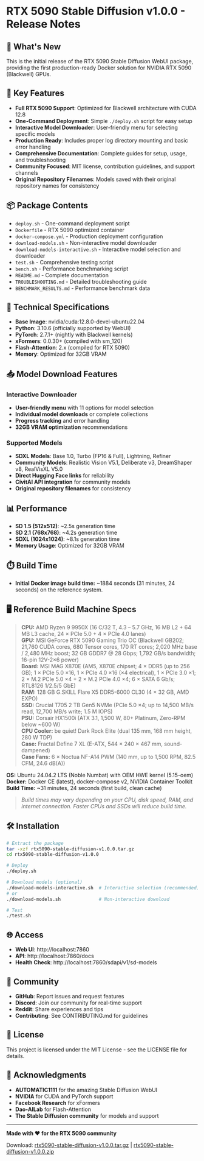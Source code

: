 # RTX 5090 Stable Diffusion v1.0.0 - Release Notes

## 🎉 What's New

This is the initial release of the RTX 5090 Stable Diffusion WebUI package, providing the first production-ready Docker solution for NVIDIA RTX 5090 (Blackwell) GPUs.

## 🚀 Key Features

- **Full RTX 5090 Support**: Optimized for Blackwell architecture with CUDA 12.8
- **One-Command Deployment**: Simple `./deploy.sh` script for easy setup
- **Interactive Model Downloader**: User-friendly menu for selecting specific models
- **Production Ready**: Includes proper log directory mounting and basic error handling
- **Comprehensive Documentation**: Complete guides for setup, usage, and troubleshooting
- **Community Focused**: MIT license, contribution guidelines, and support channels
- **Original Repository Filenames**: Models saved with their original repository names for consistency

## 📦 Package Contents

- `deploy.sh` - One-command deployment script
- `Dockerfile` - RTX 5090 optimized container
- `docker-compose.yml` - Production deployment configuration
- `download-models.sh` - Non-interactive model downloader
- `download-models-interactive.sh` - Interactive model selection and downloader
- `test.sh` - Comprehensive testing script
- `bench.sh` - Performance benchmarking script
- `README.md` - Complete documentation
- `TROUBLESHOOTING.md` - Detailed troubleshooting guide
- `BENCHMARK_RESULTS.md` - Performance benchmark data

## 🔧 Technical Specifications

- **Base Image**: nvidia/cuda:12.8.0-devel-ubuntu22.04
- **Python**: 3.10.6 (officially supported by WebUI)
- **PyTorch**: 2.7.1+ (nightly with Blackwell kernels)
- **xFormers**: 0.0.30+ (compiled with sm_120)
- **Flash-Attention**: 2.x (compiled for RTX 5090)
- **Memory**: Optimized for 32GB VRAM

## 📥 Model Download Features

### Interactive Downloader
- **User-friendly menu** with 11 options for model selection
- **Individual model downloads** or complete collections
- **Progress tracking** and error handling
- **32GB VRAM optimization** recommendations

### Supported Models
- **SDXL Models**: Base 1.0, Turbo (FP16 & Full), Lightning, Refiner
- **Community Models**: Realistic Vision V5.1, Deliberate v3, DreamShaper v8, RealVisXL V5.0
- **Direct Hugging Face links** for reliability
- **CivitAI API integration** for community models
- **Original repository filenames** for consistency

## 📊 Performance

- **SD 1.5 (512x512)**: ~2.5s generation time
- **SD 2.1 (768x768)**: ~4.2s generation time
- **SDXL (1024x1024)**: ~8.1s generation time
- **Memory Usage**: Optimized for 32GB VRAM

## ⏱️ Build Time

- **Initial Docker image build time:** ~1884 seconds (31 minutes, 24 seconds) on the reference system.

## 🖥️ Reference Build Machine Specs

> **CPU:** AMD Ryzen 9 9950X (16 C/32 T, 4.3 – 5.7 GHz, 16 MB L2 + 64 MB L3 cache, 24 × PCIe 5.0 + 4 × PCIe 4.0 lanes)  
> **GPU:** MSI GeForce RTX 5090 Gaming Trio OC (Blackwell GB202; 21,760 CUDA cores, 680 Tensor cores, 170 RT cores; 2,020 MHz base / 2,480 MHz boost; 32 GB GDDR7 @ 28 Gbps; 1,792 GB/s bandwidth; 16-pin 12V-2×6 power)  
> **Board:** MSI MAG X870E (AM5, X870E chipset; 4 × DDR5 (up to 256 GB); 1 × PCIe 5.0 ×16, 1 × PCIe 4.0 ×16 (×4 electrical), 1 × PCIe 3.0 ×1; 2 × M.2 PCIe 5.0 ×4 + 2 × M.2 PCIe 4.0 ×4; 6 × SATA 6 Gb/s; RTL8126 1/2.5/5 GbE)  
> **RAM:** 128 GB G.SKILL Flare X5 DDR5-6000 CL30 (4 × 32 GB, AMD EXPO)  
> **SSD:** Crucial T705 2 TB Gen5 NVMe (PCIe 5.0 ×4; up to 14,500 MB/s read, 12,700 MB/s write; 1.5 M IOPS)  
> **PSU:** Corsair HX1500i (ATX 3.1, 1,500 W, 80+ Platinum, Zero-RPM below ~600 W)  
> **CPU Cooler:** be quiet! Dark Rock Elite (dual 135 mm, 168 mm height, 280 W TDP)  
> **Case:** Fractal Define 7 XL (E-ATX, 544 × 240 × 467 mm, sound-dampened)  
> **Case Fans:** 6 × Noctua NF-A14 PWM (140 mm, up to 1,500 RPM, 82.5 CFM, 24.6 dB(A))  

**OS:** Ubuntu 24.04.2 LTS (Noble Numbat) with OEM HWE kernel (5.15-oem)  
**Docker:** Docker CE (latest), docker-compose v2, NVIDIA Container Toolkit  
**Build Time:** ~31 minutes, 24 seconds (first build, clean cache)

> *Build times may vary depending on your CPU, disk speed, RAM, and internet connection. Faster CPUs and SSDs will reduce build time.*

## 🛠️ Installation

```bash
# Extract the package
tar -xzf rtx5090-stable-diffusion-v1.0.0.tar.gz
cd rtx5090-stable-diffusion-v1.0.0

# Deploy
./deploy.sh

# Download models (optional)
./download-models-interactive.sh  # Interactive selection (recommended)
# or
./download-models.sh              # Non-interactive download

# Test
./test.sh
```

## 🌐 Access

- **Web UI**: http://localhost:7860
- **API**: http://localhost:7860/docs
- **Health Check**: http://localhost:7860/sdapi/v1/sd-models

## 🤝 Community

- **GitHub**: Report issues and request features
- **Discord**: Join our community for real-time support
- **Reddit**: Share experiences and tips
- **Contributing**: See CONTRIBUTING.md for guidelines

## 📄 License

This project is licensed under the MIT License - see the LICENSE file for details.

## 🙏 Acknowledgments

- **AUTOMATIC1111** for the amazing Stable Diffusion WebUI
- **NVIDIA** for CUDA and PyTorch support
- **Facebook Research** for xFormers
- **Dao-AILab** for Flash-Attention
- **The Stable Diffusion community** for models and support

---

**Made with ❤️ for the RTX 5090 community**

Download: [rtx5090-stable-diffusion-v1.0.0.tar.gz](./rtx5090-stable-diffusion-v1.0.0.tar.gz) | [rtx5090-stable-diffusion-v1.0.0.zip](./rtx5090-stable-diffusion-v1.0.0.zip) 